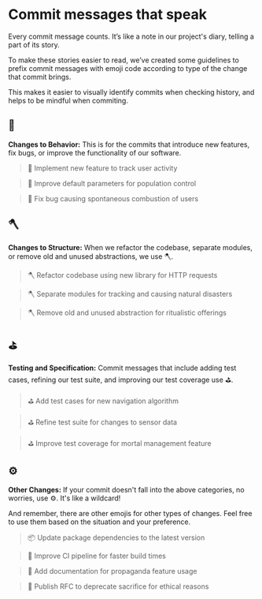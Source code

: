 # Commit messages that speak

Every commit message counts. It’s like a note in our project's diary, telling a part of its story. 

To make these stories easier to read, we’ve created some guidelines to prefix commit messages with emoji code according to type of the change that commit brings.

This makes it easier to visually identify commits when checking history, and helps to be mindful when commiting.

## :feet: 

**Changes to Behavior:** This is for the commits that introduce new features, fix bugs, or improve the functionality of our software.

> :feet: Implement new feature to track user activity

> :feet: Improve default parameters for population control

> :feet: Fix bug causing spontaneous combustion of users

## :axe: 

**Changes to Structure:** When we refactor the codebase, separate modules, or remove old and unused abstractions, we use :axe:.

> :axe: Refactor codebase using new library for HTTP requests

> :axe: Separate modules for tracking and causing natural disasters

> :axe: Remove old and unused abstraction for ritualistic offerings

## :golf: 

**Testing and Specification:** Commit messages that include adding test cases, refining our test suite, and improving our test coverage use :golf:.

> :golf: Add test cases for new navigation algorithm

> :golf: Refine test suite for changes to sensor data
  
> :golf: Improve test coverage for mortal management feature

## :gear: 

**Other Changes:** If your commit doesn't fall into the above categories, no worries, use :gear:. It's like a wildcard!

And remember, there are other emojis for other types of changes. Feel free to use them based on the situation and your preference. 

> :package: Update package dependencies to the latest version 

> :robot: Improve CI pipeline for faster build times 

> :book: Add documentation for propaganda feature usage

> :speech_balloon: Publish RFC to deprecate sacrifice for ethical reasons 